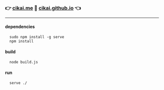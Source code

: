 ### :point_right: [cikai.me](http://cikai.me) :two_men_holding_hands: [cikai.github.io](https://cikai.github.io) :point_left:

***

#### dependencies

```
  sudo npm install -g serve
  npm install
```

#### build

```
  node build.js
```

#### run

```
  serve ./
```
